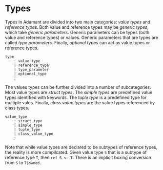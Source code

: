 # Types

Types in Adamant are divided into two main categories: *value types* and *reference types*. Both value and reference types may be *generic types*, which take *generic parameters*. Generic parameters can be types (both value and reference types) or values. Generic parameters that are types are called *type parameters*. Finally, *optional types* can act as value types or reference types.

```grammar
type
    : value_type
    | reference_type
    | type_parameter
    | optional_type
    ;
```

The values types can be further divided into a number of subcategories. Most value types are *struct types*. The *simple types* are predefined value types identified with keywords. The *tuple type* is a predefined type for multiple vales. Finally, *class value types* are the value types referenced by class types.

```grammar
value_type
    : struct_type
    | simple_type
    | tuple_type
    | class_value_type
    ;
```

Note that while value types are declared to be subtypes of reference types, the reality is more compilcated. Given value type `S` that is a subtype of reference type `T`, then `ref S <: T`. There is an implicit boxing conversion from `S` to `T$owned`.
